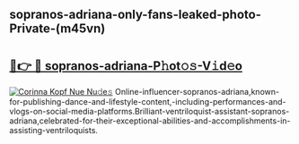 ## sopranos-adriana-only-fans​-leaked-photo​-Private-(m45vn)


# <h2><a href="https://mediaupload.pro?title=sopranos-adriana&ref=git">🔗👉 🔴 sopranos-adriana-P𝚑ot𝚘𝚜-V𝚒d𝚎o</a></h2>

[![Corinna Kopf Nue Nu𝚍e𝚜](https://i.imgur.com/0qMVB7G.gif)](https://mediaupload.pro?title=sopranos-adriana&ref=git)
Online-influencer-sopranos-adriana,known-for-publishing-dance-and-lifestyle-content,-including-performances-and-vlogs-on-social-media-platforms.Brilliant-ventriloquist-assistant-sopranos-adriana,celebrated-for-their-exceptional-abilities-and-accomplishments-in-assisting-ventriloquists.  